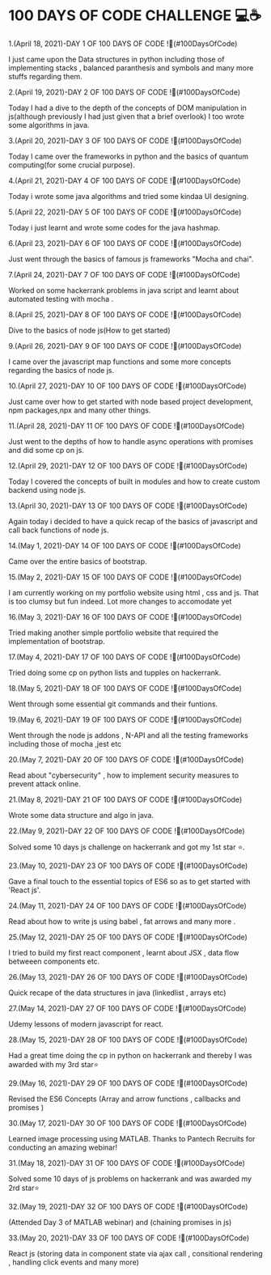 <p><h1>100 DAYS OF CODE CHALLENGE 💻☕</h1></p>



1.(April 18, 2021)-DAY 1 OF 100 DAYS OF CODE !🖤(#100DaysOfCode)

I just came upon the Data structures in python including those of implementing stacks , balanced paranthesis and symbols and many more stuffs regarding them.

2.(April 19, 2021)-DAY 2 OF 100 DAYS OF CODE !🖤(#100DaysOfCode)

Today I had a dive to the depth of the concepts of DOM manipulation in js(although previously I had just given that a brief overlook)
I too wrote some algorithms in java.

3.(April 20, 2021)-DAY 3 OF 100 DAYS OF CODE !🖤(#100DaysOfCode)

Today I came over the frameworks in python and the basics of quantum computing(for some crucial purpose).

4.(April 21, 2021)-DAY 4 OF 100 DAYS OF CODE !🖤(#100DaysOfCode)

Today i wrote some java algorithms and tried some kindaa UI designing.

5.(April 22, 2021)-DAY 5 OF 100 DAYS OF CODE !🖤(#100DaysOfCode)

Today i just learnt and wrote some codes for the java hashmap.

6.(April 23, 2021)-DAY 6 OF 100 DAYS OF CODE !🖤(#100DaysOfCode)

Just went through the basics of famous js frameworks "Mocha and chai".

7.(April 24, 2021)-DAY 7 OF 100 DAYS OF CODE !🖤(#100DaysOfCode)

Worked on some hackerrank problems in java script and learnt about automated testing with mocha .

8.(April 25, 2021)-DAY 8 OF 100 DAYS OF CODE !🖤(#100DaysOfCode)

Dive to the basics of node js(How to get started)

9.(April 26, 2021)-DAY 9 OF 100 DAYS OF CODE !🖤(#100DaysOfCode)

I came over the javascript map functions and some more concepts regarding the basics of node js.

10.(April 27, 2021)-DAY 10 OF 100 DAYS OF CODE !🖤(#100DaysOfCode)

Just came over how to get started with node based project development, npm packages,npx and many other things.

11.(April 28, 2021)-DAY 11 OF 100 DAYS OF CODE !🖤(#100DaysOfCode)

Just went to the depths of how to handle async operations with promises and did some cp on js.

12.(April 29, 2021)-DAY 12 OF 100 DAYS OF CODE !🖤(#100DaysOfCode)

Today I covered the concepts of built in modules and how to create custom backend using node js.

13.(April 30, 2021)-DAY 13 OF 100 DAYS OF CODE !🖤(#100DaysOfCode)

Again today i decided to have a quick recap of the basics of javascript and call back functions of node js.

14.(May 1, 2021)-DAY 14 OF 100 DAYS OF CODE !🖤(#100DaysOfCode)

Came over the entire basics of bootstrap.

15.(May 2, 2021)-DAY 15 OF 100 DAYS OF CODE !🖤(#100DaysOfCode)

I am currently working on my portfolio website using html , css and js. That is too clumsy but fun indeed. Lot more changes to accomodate yet 

16.(May 3, 2021)-DAY 16 OF 100 DAYS OF CODE !🖤(#100DaysOfCode)

Tried making another simple portfolio website that required the implementation of bootstrap.

17.(May 4, 2021)-DAY 17 OF 100 DAYS OF CODE !🖤(#100DaysOfCode)

Tried doing some cp on python lists and tupples on hackerrank.

18.(May 5, 2021)-DAY 18 OF 100 DAYS OF CODE !🖤(#100DaysOfCode)

Went through some essential git commands and their funtions.

19.(May 6, 2021)-DAY 19 OF 100 DAYS OF CODE !🖤(#100DaysOfCode)

Went through the node js addons , N-API and all the testing frameworks including those of mocha ,jest etc

20.(May 7, 2021)-DAY 20 OF 100 DAYS OF CODE !🖤(#100DaysOfCode)

Read about "cybersecurity" , how to implement security measures to prevent attack online.

21.(May 8, 2021)-DAY 21 OF 100 DAYS OF CODE !🖤(#100DaysOfCode)

Wrote some data structure and algo in java.

22.(May 9, 2021)-DAY 22 OF 100 DAYS OF CODE !🖤(#100DaysOfCode)

Solved some 10 days js challenge on hackerrank and got my 1st star ⭐.

23.(May 10, 2021)-DAY 23 OF 100 DAYS OF CODE !🖤(#100DaysOfCode)

Gave a final touch to the essential topics of ES6 so as to get started with 'React js'.

24.(May 11, 2021)-DAY 24 OF 100 DAYS OF CODE !🖤(#100DaysOfCode)

Read about how to write js using babel , fat arrows and many more .

25.(May 12, 2021)-DAY 25 OF 100 DAYS OF CODE !🖤(#100DaysOfCode)

I tried to build my first react component , learnt about JSX , data flow betweeen components etc.

26.(May 13, 2021)-DAY 26 OF 100 DAYS OF CODE !🖤(#100DaysOfCode)

Quick recape of the data structures in java (linkedlist , arrays etc)

27.(May 14, 2021)-DAY 27 OF 100 DAYS OF CODE !🖤(#100DaysOfCode)

Udemy lessons of modern javascript for react.

28.(May 15, 2021)-DAY 28 OF 100 DAYS OF CODE !🖤(#100DaysOfCode)

Had a great time doing the cp in python on hackerrank and thereby I was awarded with my 3rd star⭐

29.(May 16, 2021)-DAY 29 OF 100 DAYS OF CODE !🖤(#100DaysOfCode)

Revised the ES6 Concepts (Array and arrow functions , callbacks and promises )

30.(May 17, 2021)-DAY 30 OF 100 DAYS OF CODE !🖤(#100DaysOfCode)

Learned image processing using MATLAB. Thanks to Pantech Recruits for conducting an amazing webinar!

31.(May 18, 2021)-DAY 31 OF 100 DAYS OF CODE !🖤(#100DaysOfCode)

Solved some 10 days of js problems on hackerrank and was awarded my 2rd star⭐

32.(May 19, 2021)-DAY 32 OF 100 DAYS OF CODE !🖤(#100DaysOfCode)

(Attended Day 3 of MATLAB webinar) and (chaining promises in js)

33.(May 20, 2021)-DAY 33 OF 100 DAYS OF CODE !🖤(#100DaysOfCode)

React js (storing data in component state via ajax call , consitional rendering , handling click events and many more)


